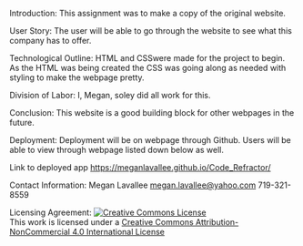 Introduction:
This assignment was to make a copy of the original website.   

User Story:
The user will be able to go through the website to see what this company has to offer. 

Technological Outline:
HTML and CSSwere made for the project to begin.  As the HTML was being created the CSS was going along as needed with styling to make the webpage pretty.  

Division of Labor:
I, Megan, soley did all work for this.  

Conclusion:
This website is a good building block for other webpages in the future. 

Deployment:
Deployment will be on webpage through Github. Users will be able to view through webpage listed down below as well. 


Link to deployed app
https://meganlavallee.github.io/Code_Refractor/

Contact Information: 
Megan Lavallee
megan.lavallee@yahoo.com
719-321-8559

Licensing Agreement:
<a rel="license" href="http://creativecommons.org/licenses/by-nc/4.0/"><img alt="Creative Commons License" style="border-width:0" src="https://i.creativecommons.org/l/by-nc/4.0/88x31.png" /></a><br />This work is licensed under a <a rel="license" href="http://creativecommons.org/licenses/by-nc/4.0/">Creative Commons Attribution-NonCommercial 4.0 International License</a>